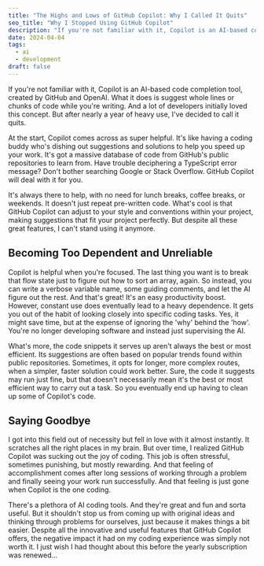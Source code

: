 ```yaml
---
title: "The Highs and Lows of GitHub Copilot: Why I Called It Quits"
seo_title: "Why I Stopped Using GitHub Copilot"
description: "If you're not familiar with it, Copilot is an AI-based code completion tool, created by GitHub and OpenAI. What it does is suggest whole lines or chunks of code while you're writing. And a lot of developers initially loved this concept. But after nearly a year of heavy use, I've decided to call it quits."
date: 2024-04-04
tags:
  - ai
  - development
draft: false
---
```


If you're not familiar with it, Copilot is an AI-based code completion tool, created by GitHub and OpenAI. What it does is suggest whole lines or chunks of code while you're writing. And a lot of developers initially loved this concept. But after nearly a year of heavy use, I've decided to call it quits.

At the start, Copilot comes across as super helpful. It's like having a coding buddy who's dishing out suggestions and solutions to help you speed up your work. It's got a massive database of code from GitHub's public repositories to learn from. Have trouble deciphering a TypeScript error message? Don't bother searching Google or Stack Overflow. GitHub Copilot will deal with it for you.

It's always there to help, with no need for lunch breaks, coffee breaks, or weekends. It doesn't just repeat pre-written code. What's cool is that GitHub Copilot can adjust to your style and conventions within your project, making suggestions that fit your project perfectly. But despite all these great features, I can't stand using it anymore.

## Becoming Too Dependent and Unreliable

Copilot is helpful when you're focused. The last thing you want is to break that flow state just to figure out how to sort an array, again. So instead, you can write a verbose variable name, some guiding comments, and let the AI figure out the rest. And that's great! It's an easy productivity boost. However, constant use does eventually lead to a heavy dependence. It gets you out of the habit of looking closely into specific coding tasks. Yes, it might save time, but at the expense of ignoring the 'why' behind the 'how'. You're no longer developing software and instead just supervising the AI.

What's more, the code snippets it serves up aren't always the best or most efficient. Its suggestions are often based on popular trends found within public repositories. Sometimes, it opts for longer, more complex routes, when a simpler, faster solution could work better. Sure, the code it suggests may run just fine, but that doesn't necessarily mean it's the best or most efficient way to carry out a task. So you eventually end up having to clean up some of Copilot's code.

## Saying Goodbye

I got into this field out of necessity but fell in love with it almost instantly. It scratches all the right places in my brain. But over time, I realized GitHub Copilot was sucking out the joy of coding. This job is often stressful, sometimes punishing, but mostly rewarding. And that feeling of accomplishment comes after long sessions of working through a problem and finally seeing your work run successfully. And that feeling is just gone when Copilot is the one coding.

There's a plethora of AI coding tools. And they're great and fun and sorta useful. But it shouldn't stop us from coming up with original ideas and thinking through problems for ourselves, just because it makes things a bit easier. Despite all the innovative and useful features that GitHub Copilot offers, the negative impact it had on my coding experience was simply not worth it. I just wish I had thought about this before the yearly subscription was renewed...
